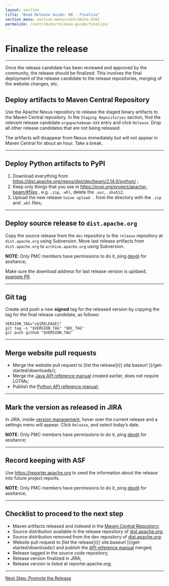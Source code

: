 ```yaml
---
layout: section
title: "Beam Release Guide: 08 - Finalize"
section_menu: section-menu/contribute.html
permalink: /contribute/release-guide/finalize/
---
```

<!--
Licensed under the Apache License, Version 2.0 (the "License");
you may not use this file except in compliance with the License.
You may obtain a copy of the License at

http://www.apache.org/licenses/LICENSE-2.0

Unless required by applicable law or agreed to in writing, software
distributed under the License is distributed on an "AS IS" BASIS,
WITHOUT WARRANTIES OR CONDITIONS OF ANY KIND, either express or implied.
See the License for the specific language governing permissions and
limitations under the License.
-->

# Finalize the release

*****

Once the release candidate has been reviewed and approved by the community, the release should be finalized.
This involves the final deployment of the release candidate to the release repositories, merging of the website changes, etc.

## Deploy artifacts to Maven Central Repository

Use the Apache Nexus repository to release the staged binary artifacts to the Maven Central repository.
In the `Staging Repositories` section, find the relevant release candidate `orgapachebeam-XXX` entry and click `Release`.
Drop all other release candidates that are not being released.

The artifacts will disappear from Nexus immediately but will not appear in Maven Central for about an hour. Take a break.


*****

## Deploy Python artifacts to PyPI

1. Download everything from https://dist.apache.org/repos/dist/dev/beam/2.14.0/python/ ;
2. Keep only things that you see in https://pypi.org/project/apache-beam/#files , e.g. `.zip`, `.whl`,
   delete the `.asc`, `.sha512`;
3. Upload the new release `twine upload .` from the directory with the `.zip` and `.whl` files;


*****

## Deploy source release to `dist.apache.org`

Copy the source release from the `dev` repository to the `release` repository at `dist.apache.org` using Subversion.
Move last release artifacts from `dist.apache.org` to `archive.apache.org` using Subversion. 

__NOTE__: Only PMC members have permissions to do it, ping [dev@](mailto:dev@beam.apache.org) for assitance;

Make sure the download address for last release version is upldaed, [example PR](https://github.com/apache/beam-site/pull/478).


*****

## Git tag

Create and push a new **signed** tag for the released version by copying the tag for the final release candidate, as follows:

```
VERSION_TAG="v${RELEASE}"
git tag -s "$VERSION_TAG" "$RC_TAG"
git push github "$VERSION_TAG"
```


*****

## Merge website pull requests

* Merge the website pull request to [list the release]({{ site.baseurl }}/get-started/downloads/);
* Merge the [Java API reference manual](https://beam.apache.org/releases/javadoc/) created earlier, does not require LGTMs;
* Publish the [Python API reference manual](https://beam.apache.org/releases/pydoc/);



*****

## Mark the version as released in JIRA

In JIRA, inside [version management](https://issues.apache.org/jira/plugins/servlet/project-config/BEAM/versions),
hover over the current release and a settings menu will appear. Click `Release`, and select today’s date.

__NOTE__: Only PMC members have permissions to do it, ping [dev@](mailto:dev@beam.apache.org) for assitance;


*****

## Record keeping with ASF

Use https://reporter.apache.org to seed the information about the release into future project reports.

__NOTE__: Only PMC members have permissions to do it, ping [dev@](mailto:dev@beam.apache.org) for assitance;


*****

## Checklist to proceed to the next step

* Maven artifacts released and indexed in the [Maven Central Repository](https://search.maven.org/#search%7Cga%7C1%7Cg%3A%22org.apache.beam%22);
* Source distribution available in the release repository of [dist.apache.org](https://dist.apache.org/repos/dist/release/beam/);
* Source distribution removed from the dev repository of [dist.apache.org](https://dist.apache.org/repos/dist/dev/beam/);
* Website pull request to [list the release]({{ site.baseurl }}/get-started/downloads/) and publish the [API reference manual](https://beam.apache.org/releases/javadoc/) merged;
* Release tagged in the source code repository;
* Release version finalized in JIRA;
* Release version is listed at reporter.apache.org;

**********
<a class="button button--primary" href="{{'/contribute/release-guide/post-release/'|prepend:site.baseurl}}">Next Step: Promote the Release</a>

